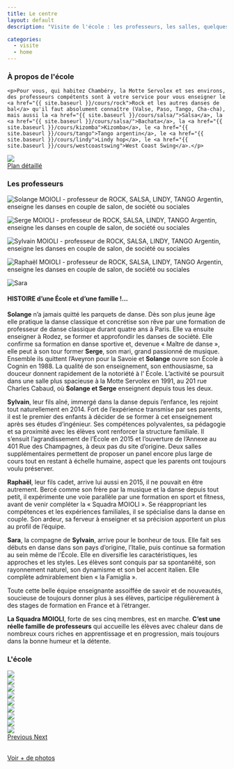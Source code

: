 ```yaml
---
title: Le centre
layout: default
description: "Visite de l'école : les professeurs, les salles, quelques photos"

categories:
  - visite
  - home
---
```


<div class="row">
  <div class="col-md-7">
    <h3>À propos de l'école</h3>

    <p>Pour vous, qui habitez Chambéry, la Motte Servolex et ses environs, des professeurs compétents sont à votre service pour vous enseigner le <a href="{{ site.baseurl }}/cours/rock">Rock et les autres danses de bal</a> qu'il faut absolument connaître (Valse, Paso, Tango, Cha-cha), mais aussi la <a href="{{ site.baseurl }}/cours/salsa/">Salsa</a>, la <a href="{{ site.baseurl }}/cours/salsa/">Bachata</a>, la <a href="{{ site.baseurl }}/cours/kizomba">Kizomba</a>, le <a href="{{ site.baseurl }}/cours/tango">Tango argentin</a>, le <a href="{{ site.baseurl }}/cours/lindy">Lindy hop</a>, le <a href="{{ site.baseurl }}/cours/westcoastswing">West Coast Swing</a>.</p>
  </div>
  <div class="col-md-5 text-center">
    <a href="{{ site.baseurl }}/plan_acces/">
      <img src="{{ site.baseurl }}/images/plan.jpg" /><br/>
      <span class="fa fa-arrow-right"></span> Plan détaillé
    </a>
  </div>
</div>

<h3>Les professeurs</h3>

<div class="row justify-content-around">
  <div class="col-6 col-sm-4 col-md-2">
    <p class="text-center">
    <img src="{{ site.baseurl }}/images/solange.jpg" class="img-fluid center-block"
    alt="Solange MOIOLI - professeur de ROCK, SALSA, LINDY, TANGO Argentin, enseigne les danses en couple de salon, de société ou sociales">
    </p>
  </div>
  <div class="col-6 col-sm-4 col-md-2">
    <p class="text-center">
    <img src="{{ site.baseurl }}/images/serge.jpg" class="img-fluid center-block"
    alt="Serge MOIOLI - professeur de ROCK, SALSA, LINDY, TANGO Argentin, enseigne les danses en couple de salon, de société ou sociales">
    </p>
  </div>
  <div class="col-6 col-sm-4 col-md-2">
    <p class="text-center">
    <img src="{{ site.baseurl }}/images/sylvain.jpg" class="img-fluid center-block"
    alt="Sylvain MOIOLI - professeur de ROCK, SALSA, LINDY, TANGO Argentin, enseigne les danses en couple de salon, de société ou sociales">
    </p>
  </div>
  <div class="col-6 col-sm-4 col-md-2">
    <p class="text-center">
    <img src="{{ site.baseurl }}/images/raphael.jpg" class="img-fluid center-block"
    alt="Raphaël MOIOLI - professeur de ROCK, SALSA, LINDY, TANGO Argentin, enseigne les danses en couple de salon, de société ou sociales">
    </p>
  </div>
  <div class="col-6 col-sm-4 col-md-2">
    <p class="text-center">
    <img src="{{ site.baseurl }}/images/sara.jpg" class="img-fluid center-block"
    alt="Sara">
    </p>
  </div>
</div>
<div class="row">
  <div class="col">
  <h4>
  HISTOIRE d’une École et d’une famille !…
  </h4>

<div markdown="1">


**Solange** n’a jamais quitté les parquets de danse. Dès son plus jeune âge elle pratique la danse classique et concrétise son rêve par une formation de professeur de danse classique durant quatre ans à Paris.
Elle va ensuite enseigner à Rodez, se former et approfondir les danses de société. Elle confirme sa formation en danse sportive et, devenue « Maître de danse », elle peut à son tour former **Serge**, son mari, grand passionné de musique.
Ensemble ils quittent l’Aveyron pour la Savoie et **Solange** ouvre son École à Cognin en 1988. La qualité de son enseignement, son enthousiasme, sa douceur donnent rapidement de la notoriété à l’ École. L’activité se poursuit dans une salle plus spacieuse à la Motte Servolex en 1991, au 201 rue Charles Cabaud, où **Solange et Serge** enseignent depuis tous les deux.

**Sylvain**, leur fils aîné, immergé dans la danse depuis l’enfance, les rejoint tout naturellement en 2014. Fort de l’expérience transmise par ses parents, il est le premier des enfants à décider de se former à cet enseignement après ses études d’ingénieur. Ses compétences polyvalentes, sa pédagogie et sa proximité avec les élèves vont renforcer la structure familiale.
Il s’ensuit l’agrandissement de l’École en 2015 et l’ouverture de l’Annexe au 401 Rue des Champagnes, à deux pas du site d’origine. Deux salles supplémentaires permettent de proposer un panel encore plus large de cours tout en restant à échelle humaine, aspect que les parents ont toujours voulu préserver.

**Raphaël**, leur fils cadet, arrive lui aussi en 2015, il ne pouvait en être autrement. Bercé comme son frère par la musique et la danse depuis tout petit, il expérimente une voie parallèle par une formation en sport et fitness, avant de venir compléter la « Squadra MOIOLI ». Se réappropriant les compétences et les expériences familiales, il se spécialise dans la danse en couple. Son ardeur, sa ferveur à enseigner et sa précision apportent un plus au profil de l’équipe.

**Sara**, la compagne de **Sylvain**, arrive pour le bonheur de tous. Elle fait ses débuts en danse dans son pays d’origine, l’Italie, puis continue sa formation au sein même de l’École. Elle en diversifie les caractéristiques, les approches et les styles. Les élèves sont conquis par sa spontanéité, son rayonnement naturel, son dynamisme et son bel accent italien. Elle complète admirablement bien « la Famiglia ».

Toute cette belle équipe enseignante assoiffée de savoir et de nouveautés, soucieuse de toujours donner plus à ses élèves, participe régulièrement à des stages de formation en France et à l’étranger.

**La Squadra MOIOLI**, forte de ses cinq membres, est en marche.
**C’est une réelle famille de professeurs** qui accueille les élèves avec chaleur dans de nombreux cours riches en apprentissage et en progression, mais toujours dans la bonne humeur et la détente.
</div>
  </div>
</div>

<h3>L'école</h3>

<div id="carouselExampleControls" class="carousel slide" data-ride="carousel">
  <div class="carousel-inner">
    <div class="carousel-item active">
      <img class="d-block w-100" src="https://live.staticflickr.com/65535/48665668118_106fe73006_b.jpg">
    </div>
    <div class="carousel-item">
      <img class="d-block w-100" src="https://live.staticflickr.com/65535/48665667948_2a1b159f55_b.jpg">
    </div>
    <div class="carousel-item">
      <img class="d-block w-100" src="https://live.staticflickr.com/65535/48665667948_2a1b159f55_b.jpg">
    </div>
    <div class="carousel-item">
      <img class="d-block w-100" src="https://live.staticflickr.com/65535/48666168767_803ccbc009_b.jpg">
    </div>
    <div class="carousel-item">
      <img class="d-block w-100" src="https://live.staticflickr.com/65535/48666168477_5ac99859e5_b.jpg">
    </div>
    <div class="carousel-item">
      <img class="d-block w-100" src="https://live.staticflickr.com/65535/48666009716_d5ec2105a2_b.jpg">
    </div>
    <div class="carousel-item">
      <img class="d-block w-100" src="https://live.staticflickr.com/699/21316625506_f653ea691f_b.jpg">
    </div>
    <div class="carousel-item">
      <img class="d-block w-100" src="https://live.staticflickr.com/5776/20721788843_1c96a9dee0_b.jpg">
    </div>
    <div class="carousel-item">
      <img class="d-block w-100" src="https://live.staticflickr.com/5751/21332161552_962a1287ef_b.jpg">
    </div>
  </div>
  <a class="carousel-control-prev" href="#carouselExampleControls" role="button" data-slide="prev">
    <span class="carousel-control-prev-icon" aria-hidden="true"></span>
    <span class="sr-only">Previous</span>
  </a>
  <a class="carousel-control-next" href="#carouselExampleControls" role="button" data-slide="next">
    <span class="carousel-control-next-icon" aria-hidden="true"></span>
    <span class="sr-only">Next</span>
  </a>
</div>
<br>
<p class="text-center">
  <a href="https://www.flickr.com/photos/dansemoioli/albums/72157658097608498" target="_blank"
     class="btn btn-lg btn-primary">
    <span class="fa fa-arrow-right"></span>
    Voir + de photos
  </a>
</p>
